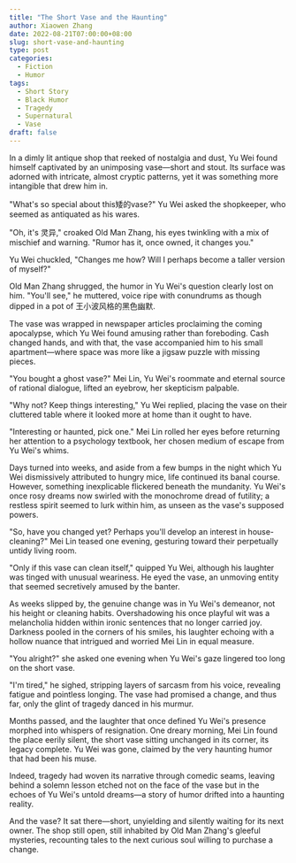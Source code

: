 ```yaml
---
title: "The Short Vase and the Haunting"
author: Xiaowen Zhang
date: 2022-08-21T07:00:00+08:00
slug: short-vase-and-haunting
type: post
categories:
  - Fiction
  - Humor
tags:
  - Short Story
  - Black Humor
  - Tragedy
  - Supernatural
  - Vase
draft: false
---
```


In a dimly lit antique shop that reeked of nostalgia and dust, Yu Wei found himself captivated by an unimposing vase—short and stout. Its surface was adorned with intricate, almost cryptic patterns, yet it was something more intangible that drew him in.

"What's so special about this矮的vase?" Yu Wei asked the shopkeeper, who seemed as antiquated as his wares.

"Oh, it's 灵异," croaked Old Man Zhang, his eyes twinkling with a mix of mischief and warning. "Rumor has it, once owned, it changes you."

Yu Wei chuckled, "Changes me how? Will I perhaps become a taller version of myself?"

Old Man Zhang shrugged, the humor in Yu Wei's question clearly lost on him. "You'll see," he muttered, voice ripe with conundrums as though dipped in a pot of 王小波风格的黑色幽默.

The vase was wrapped in newspaper articles proclaiming the coming apocalypse, which Yu Wei found amusing rather than foreboding. Cash changed hands, and with that, the vase accompanied him to his small apartment—where space was more like a jigsaw puzzle with missing pieces.

"You bought a ghost vase?" Mei Lin, Yu Wei's roommate and eternal source of rational dialogue, lifted an eyebrow, her skepticism palpable.

"Why not? Keep things interesting," Yu Wei replied, placing the vase on their cluttered table where it looked more at home than it ought to have.

"Interesting or haunted, pick one." Mei Lin rolled her eyes before returning her attention to a psychology textbook, her chosen medium of escape from Yu Wei's whims.

Days turned into weeks, and aside from a few bumps in the night which Yu Wei dismissively attributed to hungry mice, life continued its banal course. However, something inexplicable flickered beneath the mundanity. Yu Wei's once rosy dreams now swirled with the monochrome dread of futility; a restless spirit seemed to lurk within him, as unseen as the vase's supposed powers.

"So, have you changed yet? Perhaps you'll develop an interest in house-cleaning?" Mei Lin teased one evening, gesturing toward their perpetually untidy living room.

"Only if this vase can clean itself," quipped Yu Wei, although his laughter was tinged with unusual weariness. He eyed the vase, an unmoving entity that seemed secretively amused by the banter.

As weeks slipped by, the genuine change was in Yu Wei's demeanor, not his height or cleaning habits. Overshadowing his once playful wit was a melancholia hidden within ironic sentences that no longer carried joy. Darkness pooled in the corners of his smiles, his laughter echoing with a hollow nuance that intrigued and worried Mei Lin in equal measure.

"You alright?" she asked one evening when Yu Wei's gaze lingered too long on the short vase.

"I'm tired," he sighed, stripping layers of sarcasm from his voice, revealing fatigue and pointless longing. The vase had promised a change, and thus far, only the glint of tragedy danced in his murmur.

Months passed, and the laughter that once defined Yu Wei's presence morphed into whispers of resignation. One dreary morning, Mei Lin found the place eerily silent, the short vase sitting unchanged in its corner, its legacy complete. Yu Wei was gone, claimed by the very haunting humor that had been his muse.

Indeed, tragedy had woven its narrative through comedic seams, leaving behind a solemn lesson etched not on the face of the vase but in the echoes of Yu Wei's untold dreams—a story of humor drifted into a haunting reality.

And the vase? It sat there—short, unyielding and silently waiting for its next owner. The shop still open, still inhabited by Old Man Zhang's gleeful mysteries, recounting tales to the next curious soul willing to purchase a change.